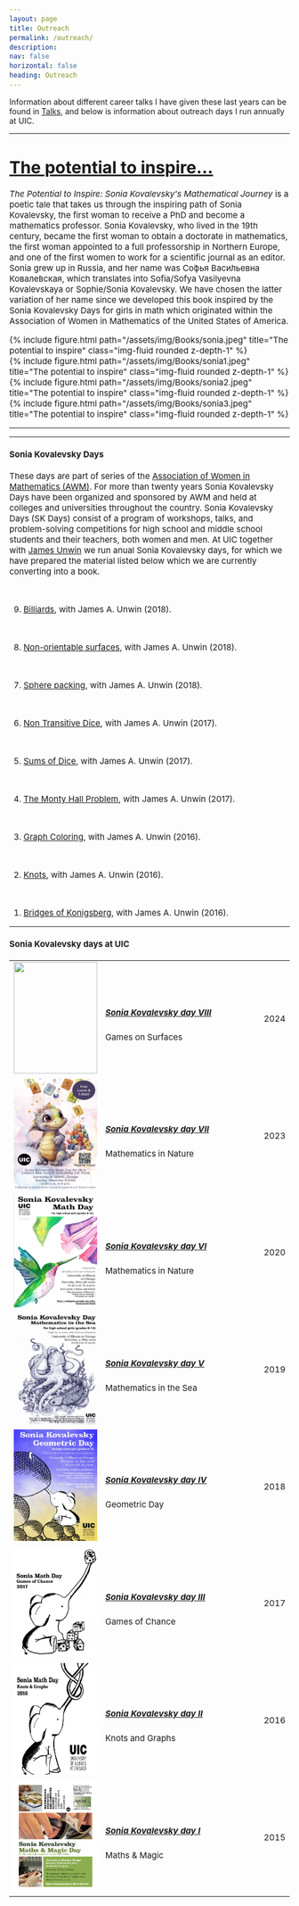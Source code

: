 ```yaml
---
layout: page
title: Outreach
permalink: /outreach/
description: 
nav: false
horizontal: false
heading: Outreach
---
```


Information about different career talks I have given these last years can be found in  [Talks](https://lauraschaposnik.github.io/talks/), and below is information about outreach days I run annually at UIC. 


<hr>
<span style="font-size:15px">
 
 
<h1> <a href="https://www.amazon.com/Potential-Inspire-Kovalevskys-Mathematical-Journey/dp/B0BRJZ182H?ref_=ast_sto_dp">The potential to inspire…</a></h1>

 

<i>The Potential to Inspire: Sonia Kovalevsky's Mathematical Journey</i> is a poetic tale that takes us through the inspiring path of Sonia Kovalevsky, the first woman to receive a PhD and become a mathematics professor. Sonia Kovalevsky, who lived in the 19th century, became the first woman to obtain a doctorate in mathematics, the first woman appointed to a full professorship in Northern Europe, and one of the first women to work for a scientific journal as an editor. Sonia grew up in Russia, and her name was Со́фья Васи́льевна Ковале́вская, which translates into Sofia/Sofya Vasilyevna Kovalevskaya or Sophie/Sonia Kovalevsky. We have chosen the latter variation of her name since we developed this book inspired by the Sonia Kovalevsky Days for girls in math which originated within the Association of Women in Mathematics of the United States of America.

<div class="row">
    <div class="col-sm mt-3 mt-md-0">
        {% include figure.html path="/assets/img/Books/sonia.jpeg" title="The potential to inspire" class="img-fluid rounded z-depth-1" %}
    </div>
 

<div class="row">
    <div class="col-sm mt-3 mt-md-0">
        {% include figure.html path="/assets/img/Books/sonia1.jpeg" title="The potential to inspire" class="img-fluid rounded z-depth-1" %}
    </div>
    <div class="col-sm mt-3 mt-md-0">
        {% include figure.html path="/assets/img/Books/sonia2.jpeg" title="The potential to inspire" class="img-fluid rounded z-depth-1" %}
    </div>
    <div class="col-sm mt-3 mt-md-0">
        {% include figure.html path="/assets/img/Books/sonia3.jpeg" title="The potential to inspire" class="img-fluid rounded z-depth-1" %}
    </div>
</div>
<hr>
<span style="font-size:15px">
 
 


 
<hr>
<span style="font-size:15px">
 

<h4>Sonia Kovalevsky Days</h4>

These days are part of series of the <a href="https://sites.google.com/site/awmmath/home"> Association of Women in Mathematics (AWM)</a>. For more than twenty years Sonia Kovalevsky Days have been organized and sponsored by AWM and held at colleges and universities throughout the country. Sonia Kovalevsky Days (SK Days) consist of a program of workshops, talks, and problem-solving competitions for high school and middle school students and their teachers, both women and men. At UIC together with <a href="https://unwin.people.uic.edu/">James Unwin</a> we run anual Sonia Kovalevsky days, for which we have prepared the material listed below which we are currently converting into a book. 

<br>

 
 

9. <a href="https://drive.google.com/file/d/1MwFiFEbUCeWj9VDtDh4BhbAoyoAKikKO/view?usp=sharing">Billiards</a>, with James A. Unwin (2018).

<br>

 

8. <a href="https://drive.google.com/file/d/1HvY4P5eqB6u4JTL5qkKMiYfP8U4zLS9b/view?usp=sharing">Non-orientable surfaces</a>, with James A. Unwin (2018).


<br>

 

7. <a href="https://drive.google.com/file/d/14X3GQ4cRT5QoGzmDYkwElOPApq0_JdxU/view?usp=sharing">Sphere packing</a>, with James A. Unwin (2018).

<br>

 
6. <a href="https://drive.google.com/open?id=0B1Bztk_iEJigcnVIZW05bElNclk">Non Transitive Dice</a>, with James A. Unwin (2017).

<br>

 
5. <a href="https://drive.google.com/file/d/0B1Bztk_iEJigaWJ6QllNLUxhNzQ/view?usp=sharing">Sums of Dice</a>, with James A. Unwin (2017).

<br>

 
4. <a href="https://drive.google.com/file/d/0B1Bztk_iEJigMGx4VG56SnItNDg/view?usp=sharing">The Monty Hall Problem</a>, with James A. Unwin (2017). 

<br>

 
3. <a href="https://drive.google.com/file/d/1MUo3vcEBWmrCIAy5aynzVLL83p7uLowA/view?usp=sharing">Graph Coloring</a>, with James A. Unwin (2016). 

<br>

 
2. <a href="https://drive.google.com/file/d/1T7Yu_CKj4lSxN90LGq8rZoggD69oOJt4/view?usp=sharing">Knots</a>, with James A. Unwin (2016). 

<br>

 
1. <a href="https://drive.google.com/file/d/1WWqKgmSZPW3U7qkErum4ax77o6hRFPfb/view?usp=sharing">Bridges of Konigsberg</a>, with James A. Unwin (2016). 

 
<hr>
<span style="font-size:15px">
 
 
<h4>  Sonia Kovalevsky days at UIC</h4>


<table cellpadding="8" width="100%">




<tr>
<td width="20%">
<img src="/assets/img/sonia-2024.PNG" height="200px" width="150px">
</td>

<td width="60%">
<h5><a href="https://sites.google.com/view/soniamathday2024/home"><b>Sonia Kovalevsky day VIII
</b></a></h5>
Games on Surfaces<br>
</td>

<td width="10%"> 2024
</td>
</tr>



<tr>
<td width="20%">
<img src="/assets/img/2023_Sonia.png" height="200px" width="150px">
</td>

<td width="60%">
<h5><a href="https://sites.google.com/view/sonia2023/home"><b>Sonia Kovalevsky day VII
</b></a></h5>
Mathematics in Nature<br>
</td>

<td width="10%"> 2023
</td>
</tr>


<tr>
<td width="20%">
<img src="/assets/img/sonia2020.png" height="200px" width="150px">
</td>

<td width="60%">
<h5><a href="https://schapos.people.uic.edu/Sonia2020.html"><b>Sonia Kovalevsky day VI
</b></a></h5>
Mathematics in Nature<br>
</td>

<td width="10%"> 2020
</td>
</tr>

 

<tr>
<td width="20%">
<img src="/assets/img/sonia2019.jpg" height="200px" width="150px">
</td>
<td width="60%">
<h5><a href="https://schapos.people.uic.edu/Sonia2019.html"><b>Sonia Kovalevsky day V
</b></a></h5>
Mathematics in the Sea<br>
 
</td>
<td width="10%"> 2019
</td>

</tr>



<tr>
<td width="20%">
<img src="/assets/img/sonia-2018.jpg" height="200px" width="150px">
</td>
<td width="60%">
<h5><a href="https://schapos.people.uic.edu/Sonia2018.html"><b>Sonia Kovalevsky day IV
</b></a></h5>
Geometric Day<br>
 
</td>
<td width="10%"> 2018
</td>

</tr>

<tr>
<td width="20%">
<img src="/assets/img/sonia-2017.jpg" height="200px" width="150px">
</td>
<td width="60%">
<h5><a href="https://schapos.people.uic.edu/Sonia2017.html"><b>Sonia Kovalevsky day III
</b></a></h5>
Games of Chance<br>
 
</td>
<td width="10%"> 2017
</td>

</tr>

<tr>
<td width="20%">
<img src="/assets/img/sonia-2016.png" height="200px" width="150px">
</td>
<td width="60%">
<h5><a href="https://schapos.people.uic.edu/Sonia2019.html"><b>Sonia Kovalevsky day II 
</b></a></h5>
Knots and Graphs<br>
 
</td>
<td width="10%"> 2016
</td>

</tr>

<tr>
<td width="20%">
<img src="/assets/img/sonia-2015.jpg" height="200px" width="150px">
</td>
<td width="60%">
<h5><a href="https://schapos.people.uic.edu/Sonia2015.html"><b>Sonia Kovalevsky day I
</b></a></h5>
Maths & Magic<br>
 
</td>
<td width="10%"> 2015
</td>

</tr>
 
</table>
 